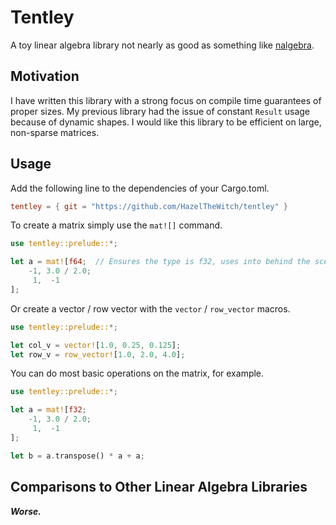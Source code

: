 # Tentley
A toy linear algebra library not nearly as good as something like
[nalgebra](https://nalgebra.org). 

## Motivation
I have written this library with a strong focus on compile time guarantees
of proper sizes. My previous library had the issue of constant `Result`
usage because of dynamic shapes. I would like this library to be
efficient on large, non-sparse matrices.

## Usage
Add the following line to the dependencies of your Cargo.toml. 

```toml
tentley = { git = "https://github.com/HazelTheWitch/tentley" }
```

To create a matrix simply use the `mat![]` command.

```rust
use tentley::prelude::*;

let a = mat![f64;  // Ensures the type is f32, uses into behind the scenes
    -1, 3.0 / 2.0;
     1,  -1
];
```

Or create a vector / row vector with the `vector` / `row_vector` macros.

```rust
use tentley::prelude::*;

let col_v = vector![1.0, 0.25, 0.125];
let row_v = row_vector![1.0, 2.0, 4.0];
```

You can do most basic operations on the matrix, for example.

```rust
use tentley::prelude::*;

let a = mat![f32;
    -1, 3.0 / 2.0;
     1,  -1
];

let b = a.transpose() * a + a;
```

## Comparisons to Other Linear Algebra Libraries
***Worse.***
